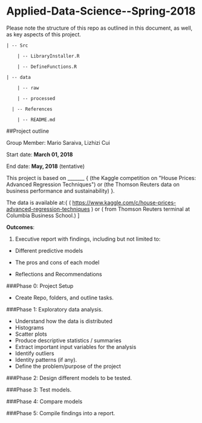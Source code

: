 # Applied-Data-Science--Spring-2018

Please note the structure of this repo as outlined in this document, as well, as key aspects of this project.

	| -- Src 

		| -- LibraryInstaller.R
	
		| -- DefineFunctions.R 

	| -- data 

		| -- raw 
	
		| -- processed
			      
	  | -- References  
  
		| -- README.md


##Project outline

Group Member: Mario Saraiva, Lizhizi Cui

Start date: __March 01, 2018__

End date: __May, 2018__ (tentative)

This project is based on _______ { (the Kaggle competition on "House Prices: Advanced Regression Techniques") or (the Thomson Reuters data on business performance and sustainability) }.
  
The data is available at:{ ( https://www.kaggle.com/c/house-prices-advanced-regression-techniques ) or ( from Thomson Reuters terminal at Columbia Business School.) ]

__Outcomes__: 

1. Executive report with findings, including but not limited to:

* Different predictive models

* The pros and cons of each model

* Reflections and Recommendations


###Phase 0: Project Setup
* Create Repo, folders, and outline tasks.

###Phase 1: Exploratory data analysis.
* Understand how the data is distributed
* Histograms
* Scatter plots
* Produce descriptive statistics / summaries
* Extract important input variables for the analysis
* Identify outliers
* Identity patterns (if any).
* Define the problem/purpose of the project

###Phase 2: Design different models to be tested.

###Phase 3: Test models.

###Phase 4: Compare models

###Phase 5: Compile findings into a report.

